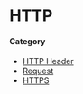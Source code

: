 # HTTP

#### Category
* [HTTP Header](header/README.md)
* [Request](request/README.md)
* [HTTPS](https/README.md)

